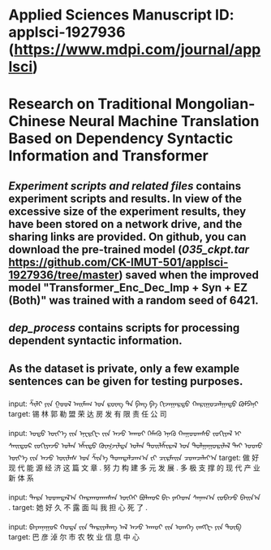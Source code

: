 # Applied Sciences Manuscript ID: applsci-1927936 (https://www.mdpi.com/journal/applsci)
# Research on Traditional Mongolian-Chinese Neural Machine Translation Based on Dependency Syntactic Information and Transformer 

## *Experiment scripts and related files* contains experiment scripts and results. In view of the excessive size of the experiment results, they have been stored on a network drive, and the sharing links are provided. On github, you can download the pre-trained model (*035_ckpt.tar* https://github.com/CK-IMUT-501/applsci-1927936/tree/master) saved when the improved model "Transformer_Enc_Dec_Imp + Syn + EZ (Both)" was trained with a random seed of 6421.

## *dep_process* contains scripts for processing dependent syntactic information.

## As the dataset is private, only a few example sentences can be given for testing purposes.

input: ᠱᠢᠯᠢ ᠶᠢᠨ ᠭᠣᠣᠯ ᠠᠢᠮᠠᠭ ᠤ᠋ᠨ ᠷᠦᠩ ᠳᠡ ᠹᠠᠩ ᠹᠠ ᠬᠢᠵᠠᠭᠠᠷᠲᠤ ᠬᠠᠷᠢᠭᠤᠴᠠᠯᠭᠠᠲᠤ ᠺᠣᠮᠫᠠᠨᠢ
target: 锡 林 郭 勒 盟 荣 达 房 发 有 限 责 任 公 司

input: ᠡᠦᠲᠦ ᠦᠶ᠎ᠡ ᠶ᠋ᠢᠨ ᠡᠨᠧᠷᠭᠢ ᠶ᠋ᠢᠨ ᠠᠵᠤ ᠠᠬᠤᠢ ᠬᠡᠮᠡᠬᠦ ᠡᠨᠡᠬᠦ ᠬᠠᠭᠤᠳᠠᠰᠤ ᠵᠣᠬᠢᠶᠠᠯ ᠢ᠋ ᠰᠠᠢᠲᠤᠷ ᠵᠣᠬᠢᠶᠠᠵᠤ ᠣᠯᠠᠨ ᠡᠱᠢᠲᠦ ᠬᠥᠭᠵᠢᠯᠲᠡ ᠣᠯᠠᠨ ᠲᠤᠢᠯᠱᠢᠷᠠᠯ ᠤ᠋ᠨ ᠲᠤᠯᠭᠠᠭᠤᠷᠢᠯᠠᠯ ᠲᠠᠢ ᠣᠳᠣ ᠦᠶ᠎ᠡ ᠶ᠋ᠢᠨ ᠠᠵᠤ ᠦᠢᠯᠡᠰ ᠤ᠋ᠨ ᠱᠢᠨ᠎ᠡ ᠲᠣᠭᠲᠠᠯᠴᠠᠭ᠎ᠠ ᠶ᠋ᠢ ᠴᠢᠷᠮᠠᠢᠨ ᠴᠣᠭᠴᠠᠯᠠᠶ᠎ᠠ
target: 做 好 现 代 能 源 经 济 这 篇 文 章 . 努 力 构 建 多 元 发 展 . 多 极 支 撑 的 现 代 产 业 新 体 系

input: ᠲᠡᠷᠡ ᠤᠳᠠᠲᠠᠯ᠎ᠠ ᠬᠠᠷᠠᠭᠳᠠᠭᠰᠠᠨ ᠦᠭᠡᠢ ᠪᠣᠯᠬᠣᠷ ᠪᠢ ᠶᠡᠬᠡᠳᠡ ᠰᠠᠨᠠᠭ᠎ᠠ ᠵᠣᠪᠠᠵᠤ ᠪᠠᠢᠨ᠎ᠠ .
target: 她 好 久 不 露 面 叫 我 担 心 死 了 .

input: ᠪᠠᠶᠠᠨᠨᠠᠭᠤᠷ ᠬᠣᠲᠠ ᠶ᠋ᠢᠨ ᠲᠠᠷᠢᠶᠠᠯᠠᠩ ᠠᠯ ᠠᠵᠤ ᠠᠬᠤᠢ ᠶ᠋ᠢᠨ ᠡᠳᠡᠭᠡ ᠵᠠᠩᠭᠢ ᠶᠢᠨ ᠲᠥᠪ
target: 巴 彦 淖 尔 市 农 牧 业 信 息 中 心


